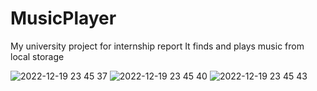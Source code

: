 # MusicPlayer

My university project for internship report
It finds and plays music from local storage


![2022-12-19 23 45 37](https://user-images.githubusercontent.com/25581547/208476685-614550eb-3ac5-45af-9712-b83f2e28ad4d.jpg)
![2022-12-19 23 45 40](https://user-images.githubusercontent.com/25581547/208476692-485132ed-1687-4fca-8290-4ef19fa94b83.jpg)
![2022-12-19 23 45 43](https://user-images.githubusercontent.com/25581547/208476701-daa61f5b-f360-4f52-bada-fc4ecd95310f.jpg)
